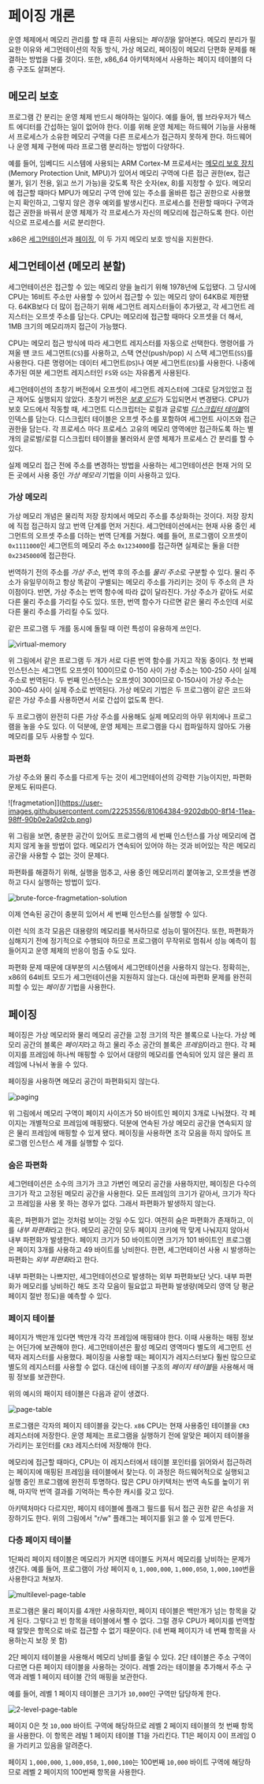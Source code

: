 # 페이징 개론

운영 체제에서 메모리 관리를 할 때 흔히 사용되는 *페이징*을 알아본다. 메모리 분리가 필요한 이유와 세그먼테이션의 작동 방식, 가상 메모리, 페이징이 메모리 단편화 문제를 해결하는 방법을 다룰 것이다. 또한, x86_64 아키텍처에서 사용하는 페이지 테이블의 다층 구조도 살펴본다.

## 메모리 보호

프로그램 간 분리는 운영 체제 반드시 해야하는 일이다. 예를 들어, 웹 브라우저가 텍스트 에디터를 간섭하는 일이 없어야 한다. 이를 위해 운영 체제는 하드웨어 기능을 사용해서 프로세스가 소유한 메모리 구역을 다른 프로세스가 접근하지 못하게 한다. 하드웨어나 운영 체제 구현에 따라 프로그램 분리하는 방법이 다양하다.

예를 들어, 임베디드 시스템에 사용되는 ARM Cortex-M 프로세서는 [메모리 보호 장치](https://developer.arm.com/docs/ddi0337/e/memory-protection-unit/about-the-mpu) (Memory Protection Unit, MPU)가 있어서 메모리 구역에 다른 접근 권한(ex, 접근 불가, 읽기 전용, 읽고 쓰기 가능)을 갖도록 작은 숫자(ex, 8)를 지정할 수 있다. 메모리에 접근할 때마다 MPU가 메모리 구역 안에 있는 주소를 올바른 접근 권한으로 사용했는지 확인하고, 그렇지 않은 경우 예외를 발생시킨다. 프로세스를 전환할 때마다 구역과 접근 권한을 바꿔서 운영 체제가 각 프로세스가 자신의 메모리에 접근하도록 한다. 이런 식으로 프로세스를 서로 분리한다.

x86은 [세그먼테이션](https://ko.wikipedia.org/wiki/X86_%EB%A9%94%EB%AA%A8%EB%A6%AC_%EB%B6%84%ED%95%A0)과 [페이징](https://ko.wikipedia.org/wiki/%ED%8E%98%EC%9D%B4%EC%A7%95), 이 두 가지 메모리 보호 방식을 지원한다.

## 세그먼테이션 (메모리 분할)

세그먼테이션은 접근할 수 있는 메모리 양을 늘리기 위해 1978년에 도입됐다. 그 당시에 CPU는 16비트 주소만 사용할 수 있어서 접근할 수 있는 메모리 양이 64KB로 제한됐다. 64KB보다 더 많이 접근하기 위해 세그먼트 레지스터들이 추가됐고, 각 세그먼트 레지스터는 오프셋 주소를 담는다. CPU는 메모리에 접근할 때마다 오프셋을 더 해서, 1MB 크기의 메모리까지 접근이 가능했다.

CPU는 메모리 접근 방식에 따라 세그먼트 레지스터를 자동으로 선택한다. 명령어를 가져올 땐 코드 세그먼트(`CS`)를 사용하고, 스택 연산(push/pop) 시 스택 세그먼트(`SS`)를 사용한다. 다른 명령어는 데이터 세그먼트(`DS`)나 여분 세그먼트(`ES`)를 사용한다. 나중에 추가된 여분 세그먼트 레지스터인 `FS`와 `GS`는 자유롭게 사용된다.

세그먼테이션의 초창기 버전에서 오프셋이 세그먼트 레지스터에 그대로 담겨있었고 접근 제어도 실행되지 않았다. 초창기 버전은 [_보호 모드_](https://ko.wikipedia.org/wiki/%EB%B3%B4%ED%98%B8_%EB%AA%A8%EB%93%9C)가 도입되면서 변경됐다. CPU가 보호 모드에서 작동할 때, 세그먼트 디스크립터는 로컬과 글로벌 [_디스크립터 테이블_](https://en.wikipedia.org/wiki/Global_Descriptor_Table)의 인덱스를 담는다. 디스크립터 테이블은 오프셋 주소를 포함하여 세그먼트 사이즈와 접근 권한을 담는다. 각 프로세스 마다 프로세스 고유의 메모리 영역에만 접근하도록 하는 별개의 글로벌/로컬 디스크립터 테이블을 불러와서 운영 체제가 프로세스 간 분리를 할 수 있다.

실제 메모리 접근 전에 주소를 변경하는 방법을 사용하는 세그먼테이션은 현재 거의 모든 곳에서 사용 중인 _가상 메모리_ 기법을 이미 사용하고 있다.

### 가상 메모리

가상 메모리 개념은 물리적 저장 장치에서 메모리 주소를 추상화하는 것이다. 저장 장치에 직접 접근하지 않고 번역 단계를 먼저 거친다. 세그먼테이션에서는 현재 사용 중인 세그먼트의 오프셋 주소를 더하는 번역 단계를 거쳤다. 예를 들어, 프로그램이 오프셋이 `0x1111000`인 세그먼트의 메모리 주소 `0x1234000`를 접근하면 실제로는 둘을 더한 `0x2345000`에 접근한다.

번역하기 전의 주소를 _가상 주소_, 번역 후의 주소를 *물리 주소*로 구분할 수 있다. 물리 주소가 유일무이하고 항상 똑같이 구별되는 메모리 주소를 가리키는 것이 두 주소의 큰 차이점이다. 반면, 가상 주소는 번역 함수에 따라 값이 달라진다. 가상 주소가 같아도 서로 다른 물리 주소를 가리킬 수도 있다. 또한, 번역 함수가 다르면 같은 물리 주소인데 서로 다른 물리 주소를 가리킬 수도 있다.

같은 프로그램 두 개를 동시에 돌릴 때 이런 특성이 유용하게 쓰인다.

![virtual-memory](https://user-images.githubusercontent.com/22253556/81063454-c7a6c480-8f12-11ea-8e7a-c9fe6993172a.png)

위 그림에서 같은 프로그램 두 개가 서로 다른 번역 함수를 가지고 작동 중이다. 첫 번째 인스턴스는 세그먼트 오프셋이 100이므로 0-150 사이 가상 주소는 100-250 사이 실제 주소로 번역된다. 두 번째 인스턴스는 오프셋이 300이므로 0-150사이 가상 주소는 300-450 사이 실제 주소로 번역된다. 가상 메모리 기법은 두 프로그램이 같은 코드와 같은 가상 주소를 사용하면서 서로 간섭이 없도록 한다.

두 프로그램이 완전히 다른 가상 주소를 사용해도 실제 메모리의 아무 위치에나 프로그램을 놓을 수도 있다. 이 덕분에, 운영 체제는 프로그램을 다시 컴파일하지 않아도 가용 메모리를 모두 사용할 수 있다.

### 파편화

가상 주소와 물리 주소를 다르게 두는 것이 세그먼테이션의 강력한 기능이지만, 파편화 문제도 뒤따른다.

![fragmetation]](https://user-images.githubusercontent.com/22253556/81064384-9202db00-8f14-11ea-98ff-90b0e2a0d2cb.png)

위 그림을 보면, 충분한 공간이 있어도 프로그램의 세 번째 인스턴스를 가상 메모리에 겹치지 않게 놓을 방법이 없다. 메모리가 연속되어 있어야 하는 것과 비어있는 작은 메모리 공간을 사용할 수 없는 것이 문제다.

파편화를 해결하기 위해, 실행을 멈추고, 사용 중인 메모리끼리 붙여놓고, 오프셋을 변경하고 다시 실행하는 방법이 있다.

![brute-force-fragmetation-solution](https://user-images.githubusercontent.com/22253556/81065191-fc684b00-8f15-11ea-9f59-7653bf8b414b.png)

이제 연속된 공간이 충분히 있어서 세 번째 인스턴스를 실행할 수 있다.

이런 식의 조각 모음은 대용량의 메모리를 복사하므로 성능이 떨어진다. 또한, 파편화가 심해지기 전에 정기적으로 수행되야 하므로 프로그램이 무작위로 멈춰서 성능 예측이 힘들어지고 운영 체제의 반응이 멈출 수도 있다.

파편화 문제 때문에 대부분의 시스템에서 세그먼테이션을 사용하지 않는다. 정확히는, x86의 64비트 모드가 세그먼테이션을 지원하지 않는다. 대신에 파편화 문제를 완전히 피할 수 있는 _페이징_ 기법을 사용한다.

## 페이징

페이징은 가상 메모리와 물리 메모리 공간을 고정 크기의 작은 블록으로 나눈다. 가상 메모리 공간의 블록은 *페이지*라고 하고 물리 주소 공간의 블록은 *프레임*이라고 한다. 각 페이지를 프레임에 하나씩 매핑할 수 있어서 대량의 메모리를 연속되어 있지 않은 물리 프레임에 나눠서 놓을 수 있다.

페이징을 사용하면 메모리 공간이 파편화되지 않는다.

![paging](https://user-images.githubusercontent.com/22253556/81172970-36028a00-8fda-11ea-9ef6-af1318ea370e.png)

위 그림에서 메모리 구역이 페이지 사이즈가 50 바이트인 페이지 3개로 나눠졌다. 각 페이지는 개별적으로 프레임에 매핑됐다. 덕분에 연속된 가상 메모리 공간을 연속되지 않은 물리 프레임에 매핑할 수 있게 됐다. 페이징을 사용하면 조각 모음을 하지 않아도 프로그램 인스턴스 세 개를 실행할 수 있다.

### 숨은 파편화

세그먼테이션은 소수의 크기가 크고 가변인 메모리 공간을 사용하지만, 페이징은 다수의 크기가 작고 고정된 메모리 공간을 사용한다. 모든 프레임의 크기가 같아서, 크기가 작다고 프레임을 사용 못 하는 경우가 없다. 그래서 파편화가 발생하지 않는다.

혹은, 파편화가 없는 것처럼 보이는 것일 수도 있다. 여전히 숨은 파편화가 존재하고, 이를 *내부 파편화*라고 한다. 메모리 공간이 모두 페이지 크키에 딱 맞게 나눠지지 않아서 내부 파편화가 발생한다. 페이지 크기가 50 바이트이면 크기가 101 바이트인 프로그램은 페이지 3개를 사용하고 49 바이트를 낭비한다. 한편, 세그먼테이션 사용 시 발생하는 파편화는 *외부 파편화*라고 한다.

내부 파편화는 나쁘지만, 세그먼테이션으로 발생하는 외부 파편화보단 낫다. 내부 파편화가 메모리를 낭비하긴 해도 조각 모음이 필요없고 파편화 발생량(메모리 영역 당 평균 페이지 절반 정도)을 예측할 수 있다.

### 페이지 테이블

페이지가 백만개 있다면 백만개 각각 프레임에 매핑돼야 한다. 이때 사용하는 매핑 정보는 어딘가에 보관해야 한다. 세그먼테이션은 활성 메모리 영역마다 별도의 세그먼트 선택자 레지스터를 사용했다. 페이징을 사용할 때는 페이지가 레지스터보다 훨씬 많으므로 별도의 레지스터를 사용할 수 없다. 대신에 테이블 구조의 *페이지 테이블*을 사용해서 매핑 정보를 보관한다.

위의 예시의 패이지 테이블은 다음과 같이 생겼다.

![page-table](https://user-images.githubusercontent.com/22253556/81176329-fc348200-8fdf-11ea-885a-2adf1f3d85de.png)

프로그램은 각자의 페이지 테이블을 갖는다. `x86` CPU는 현재 사용중인 테이블을 `CR3` 레지스터에 저장한다. 운영 체제는 프로그램을 실행하기 전에 알맞은 페이지 테이블을 가리키는 포인터를 `CR3` 레지스터에 저장해야 한다.

메모리에 접근할 때마다, CPU는 이 레지스터에서 테이블 포인터를 읽어와서 접근하려는 페이지에 매핑된 프레임을 테이블에서 찾는다. 이 과정은 하드웨어적으로 실행되고 실행 중인 프로그램에 완전히 투명하다. 많은 CPU 아키텍처는 번역 속도를 높이기 위해, 마지막 번역 결과를 기억하는 특수한 캐시를 갖고 있다.

아키텍처마다 다르지만, 페이지 테이블에 플래그 필드를 둬서 접근 권한 같은 속성을 저장하기도 한다. 위의 그림에서 "r/w" 플래그는 페이지를 읽고 쓸 수 있게 만든다.

### 다층 페이지 테이블

1단짜리 페이지 테이블은 메모리가 커지면 테이블도 커져서 메모리를 낭비하는 문제가 생긴다. 예를 들어, 프로그램이 가상 페이지 `0`, `1,000,000`, `1,000,050`, `1,000,100`번을 사용한다고 쳐보자.

![multilevel-page-table](https://user-images.githubusercontent.com/22253556/81292552-c1e1e800-90a6-11ea-8cfb-b05506cc77c2.png)

프로그램은 물리 페이지를 4개만 사용하지만, 페이지 테이블은 백만개가 넘는 항목을 갖게 된다. 그렇다고 빈 항목을 테이블에서 뺄 수 없다. 그럴 경우 CPU가 페이지를 번역할 때 알맞은 항목으로 바로 접근할 수 없기 때문이다. (네 번째 페이지가 네 번째 항목을 사용하는지 보장 못 함)

2단 페이지 테이블을 사용해서 메모리 낭비를 줄일 수 있다. 2단 테이블은 주소 구역이 다르면 다른 페이지 테이블을 사용하는 것이다. 레벨 2라는 테이블을 추가해서 주소 구역과 레벨 1 페이지 테이블 간의 매핑을 보관한다.

예를 들어, 레벨 1 페이지 테이블은 크기가 `10,000`인 구역만 담당하게 한다.

![2-level-page-table](https://user-images.githubusercontent.com/22253556/81294202-81379e00-90a9-11ea-811c-cb5baf933e90.png)

페이지 0은 첫 `10,000` 바이트 구역에 해당하므로 레벨 2 페이지 테이블의 첫 번째 항목을 사용한다. 이 항목은 레빌 1 페이지 테이블 T1을 가리킨다. T1은 페이지 0이 프레임 0을 가리키고 있음을 알려준다.

페이지 `1,000,000`, `1,000,050`, `1,000,100`는 100번째 `10,000` 바이트 구역에 해당하므로 레벨 2 페이지의 100번째 항목을 사용한다.
